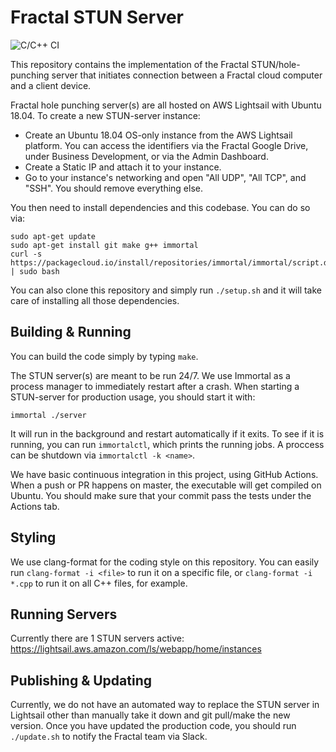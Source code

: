 # Fractal STUN Server

![C/C++ CI](https://github.com/fractalcomputers/STUN-server/workflows/C/C++%20CI/badge.svg)

This repository contains the implementation of the Fractal STUN/hole-punching server that initiates connection between a Fractal cloud computer and a client device.

Fractal hole punching server(s) are all hosted on AWS Lightsail with Ubuntu 18.04. To create a new STUN-server instance:

- Create an Ubuntu 18.04 OS-only instance from the AWS Lightsail platform. You can access the identifiers via the Fractal Google Drive, under Business Development, or via the Admin Dashboard.
- Create a Static IP and attach it to your instance.
- Go to your instance's networking and open "All UDP", "All TCP", and "SSH". You should remove everything else.

You then need to install dependencies and this codebase. You can do so via:

```
sudo apt-get update
sudo apt-get install git make g++ immortal
curl -s https://packagecloud.io/install/repositories/immortal/immortal/script.deb.sh | sudo bash
```

You can also clone this repository and simply run `./setup.sh` and it will take care of installing all those dependencies.

## Building & Running

You can build the code simply by typing `make`. 

The STUN server(s) are meant to be run 24/7. We use Immortal as a process manager to immediately restart after a crash. When starting a STUN-server for production usage, you should start it with:

```
immortal ./server
```

It will run in the background and restart automatically if it exits. To see if it is running, you can run `immortalctl`, which prints the running jobs. A proccess can be shutdown via `immortalctl -k <name>`. 

We have basic continuous integration in this project, using GitHub Actions. When a push or PR happens on master, the executable will get compiled on Ubuntu. You should make sure that your commit pass the tests under the Actions tab.

## Styling

We use clang-format for the coding style on this repository. You can easily run `clang-format -i <file>` to run it on a specific file, or `clang-format -i *.cpp` to run it on all C++ files, for example.

## Running Servers

Currently there are 1 STUN servers active: https://lightsail.aws.amazon.com/ls/webapp/home/instances

## Publishing & Updating

Currently, we do not have an automated way to replace the STUN server in Lightsail other than manually take it down and git pull/make the new version. Once you have updated the production code, you should run `./update.sh` to notify the Fractal team via Slack.  
